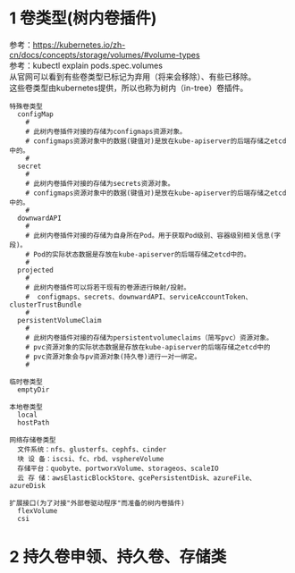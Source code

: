 # 1 卷类型(树内卷插件)
参考：https://kubernetes.io/zh-cn/docs/concepts/storage/volumes/#volume-types  
参考：kubectl explain pods.spec.volumes  
从官网可以看到有些卷类型已标记为弃用（将来会移除）、有些已移除。  
这些卷类型由kubernetes提供，所以也称为树内（in-tree）卷插件。  
```
特殊卷类型
  configMap
    #
    # 此树内卷插件对接的存储为configmaps资源对象。
    # configmaps资源对象中的数据(键值对)是放在kube-apiserver的后端存储之etcd中的。
    #
  secret
    # 
    # 此树内卷插件对接的存储为secrets资源对象。
    # configmaps资源对象中的数据(键值对)是放在kube-apiserver的后端存储之etcd中的。
    #
  downwardAPI
    #
    # 此树内卷插件对接的存储为自身所在Pod。用于获取Pod级别、容器级别相关信息(字段)。
    # Pod的实际状态数据是存放在kube-apiserver的后端存储之etcd中的。
    # 
  projected
    #
    # 此树内卷插件可以将若干现有的卷源进行映射/投射。
    #  configmaps、secrets、downwardAPI、serviceAccountToken、clusterTrustBundle
    #  
  persistentVolumeClaim
    # 
    # 此树内卷插件对接的存储为persistentvolumeclaims（简写pvc）资源对象。
    # pvc资源对象的实际状态数据是存放在kube-apiserver的后端存储之etcd中的
    # pvc资源对象会与pv资源对象(持久卷)进行一对一绑定。
    # 

临时卷类型
  emptyDir

本地卷类型
  local
  hostPath

网络存储卷类型
  文件系统：nfs、glusterfs、cephfs、cinder
  块 设 备：iscsi、fc、rbd、vsphereVolume
  存储平台：quobyte、portworxVolume、storageos、scaleIO
  云 存 储：awsElasticBlockStore、gcePersistentDisk、azureFile、azureDisk

扩展接口(为了对接"外部卷驱动程序"而准备的树内卷插件)
  flexVolume
  csi
```


# 2 持久卷申领、持久卷、存储类










